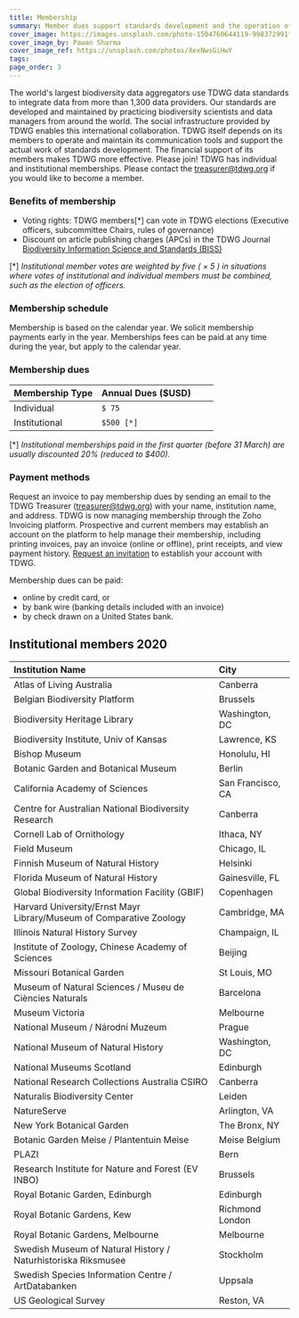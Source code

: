 ```yaml
---
title: Membership
summary: Member dues support standards development and the operation of our collaboration platforms.
cover_image: https://images.unsplash.com/photo-1504760644119-998372991f7c
cover_image_by: Pawan Sharma
cover_image_ref: https://unsplash.com/photos/XexNwsGiHwY
tags: 
page_order: 3
---
```


The world's largest biodiversity data aggregators use TDWG data standards to integrate data from more than 1,300 data providers. Our standards are developed and maintained by practicing biodiversity scientists and data managers from around the world. The social infrastructure provided by TDWG enables this international collaboration. TDWG itself depends on its members to operate and maintain its communication tools and support the actual work of standards development. The financial support of its members makes TDWG more effective. Please join! TDWG has individual and institutional memberships. Please contact the <a href="mailto:treasurer@tdwg.org?subject=Membership request&body=Please provide contact name and email if different than sender, billing address, and membership type (individual or institutional).">treasurer@tdwg.org</a> if you would like to become a member.

### Benefits of membership

* Voting rights:  TDWG members\[\*\] can vote in TDWG elections (Executive officers, subcommittee Chairs, rules of governance)
* Discount on article publishing charges (APCs) in the TDWG Journal [Biodiversity Information Science and Standards (BISS)](../../journal/)

\[\*\] _Institutional member votes are weighted by five ( &times; 5 ) in situations where votes of institutional and individual members must be combined, such as the election of officers._

### Membership schedule

Membership is based on the calendar year.  We solicit membership payments early in the year. Memberships fees can be paid at any time during the year, but apply to the calendar year.

### Membership dues 

| Membership Type | Annual Dues ($USD) |   |   |
| :--- | :--- | :--- | --- |
| Individual | `$ 75  `|   |   |
| Institutional  | `$500 [*]` |   |   |

  \[\*\] _Institutional memberships paid in the first quarter (before 31 March) are usually discounted 20% (reduced to $400)._ 

### Payment methods

Request an invoice to pay membership dues by sending an email to the TDWG Treasurer (treasurer@tdwg.org) with your name, institution name, and address. TDWG is now managing membership through the Zoho Invoicing platform. Prospective and current members may establish an account on the platform to help manage their membership, including printing invoices, pay an invoice (online or offline), print receipts, and view payment history. [Request an invitation](mailto:secretariat@tdwg.org) to establish your account with TDWG.

Membership dues can be paid:

* online by credit card, or  
* by bank wire (banking details included with an invoice)
* by check drawn on a United States bank. 


## Institutional members 2020

| Institution Name | City |
| :--- | :--- |
| Atlas of Living Australia |   Canberra |
| Belgian Biodiversity Platform |   Brussels |
| Biodiversity Heritage Library | 	Washington, DC |
| Biodiversity Institute, Univ of Kansas | 	Lawrence, KS |
| Bishop Museum |  Honolulu, HI |
| Botanic Garden and Botanical Museum |   Berlin |
| California Academy of Sciences |  San Francisco, CA |
| Centre for Australian National Biodiversity Research |  Canberra |
| Cornell Lab of Ornithology | 	Ithaca, NY |
| Field Museum |  Chicago, IL |
| Finnish Museum of Natural History |   Helsinki |
| Florida Museum of Natural History | Gainesville, FL |
| Global Biodiversity Information Facility (GBIF) |   Copenhagen |
| Harvard University/Ernst Mayr Library/Museum of Comparative Zoology |   Cambridge, MA |
| Illinois Natural History Survey |   Champaign, IL |
| Institute of Zoology, Chinese Academy of Sciences | Beijing |
| Missouri Botanical Garden | 	St Louis, MO |
| Museum of Natural Sciences / Museu de Ciències Naturals |   Barcelona |
| Museum Victoria |   Melbourne |
| National Museum / Národní Muzeum |  Prague |
| National Museum of Natural History |  Washington, DC |
| National Museums Scotland | 	Edinburgh |
| National Research Collections Australia CSIRO | 	Canberra |
| Naturalis Biodiversity Center |   Leiden |
| NatureServe |   Arlington, VA |
| New York Botanical Garden | 	The Bronx, NY |
| Botanic Garden Meise / Plantentuin Meise |  Meise Belgium |
| PLAZI |   Bern |
| Research Institute for Nature and Forest (EV INBO) | 	Brussels |
| Royal Botanic Garden, Edinburgh | 	Edinburgh |
| Royal Botanic Gardens, Kew |   Richmond London |
| Royal Botanic Gardens, Melbourne | 	Melbourne |
| Swedish Museum of Natural History / Naturhistoriska Riksmusee |   Stockholm |
| Swedish Species Information Centre / ArtDatabanken |  Uppsala |
| US Geological Survey |  Reston, VA |

